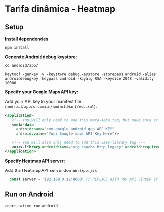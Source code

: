 # Tarifa dinâmica - Heatmap

## Setup

**Install dependencies**
```shell
npm install
```

**Generate Android debug keystore:**

```shell
cd android/app/

keytool -genkey -v -keystore debug.keystore -storepass android -alias androiddebugkey -keypass android -keyalg RSA -keysize 2048 -validity 10000
```

**Specify your Google Maps API key:**

Add your API key to your manifest file (`android/app/src/main/AndroidManifest.xml`):

```xml
<application>
   <!-- You will only need to add this meta-data tag, but make sure it's a child of application -->
   <meta-data
     android:name="com.google.android.geo.API_KEY"
     android:value="Your Google maps API Key Here"/>

   <!-- You will also only need to add this uses-library tag -->
   <uses-library android:name="org.apache.http.legacy" android:required="false"/>
</application>
```

**Specify Heatmap API server:**

Add the Heatmap API server domain (`App.js`):

```javascript
  const server = '192.168.0.12:8000' // REPLACE WITH YOU API SERVER IP
```

## Run on Android
```shell
react-native run-android
```
